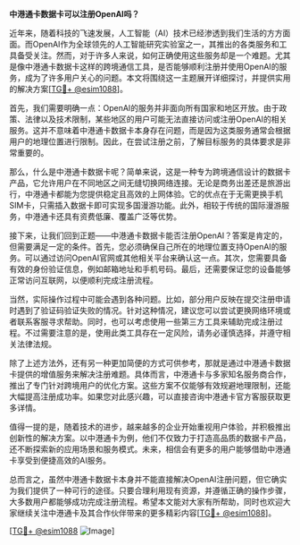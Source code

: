 **中港通卡数据卡可以注册OpenAI吗？**

近年来，随着科技的飞速发展，人工智能（AI）技术已经渗透到我们生活的方方面面。而OpenAI作为全球领先的人工智能研究实验室之一，其推出的各类服务和工具备受关注。然而，对于许多人来说，如何正确使用这些服务却是一个难题。尤其是像中港通卡数据卡这样的跨境通信工具，是否能够顺利注册并使用OpenAI的服务，成为了许多用户关心的问题。本文将围绕这一主题展开详细探讨，并提供实用的解决方案[[TG💪+ @esim1088](https://t.me/s/esim1088)]。

首先，我们需要明确一点：OpenAI的服务并非面向所有国家和地区开放。由于政策、法律以及技术限制，某些地区的用户可能无法直接访问或注册OpenAI的相关服务。这并不意味着中港通卡数据卡本身存在问题，而是因为这类服务通常会根据用户的地理位置进行限制。因此，在尝试注册之前，了解目标服务的具体要求是非常重要的。

那么，什么是中港通卡数据卡呢？简单来说，这是一种专为跨境通信设计的数据卡产品，它允许用户在不同地区之间无缝切换网络连接。无论是商务出差还是旅游出行，中港通卡都能为您提供稳定且高效的上网体验。它的优点在于无需更换手机SIM卡，只需插入数据卡即可实现多国漫游功能。此外，相较于传统的国际漫游服务，中港通卡还具有资费低廉、覆盖广泛等优势。

接下来，让我们回到正题——中港通卡数据卡能否注册OpenAI？答案是肯定的，但需要满足一定的条件。首先，您必须确保自己所在的地理位置支持OpenAI的服务。可以通过访问OpenAI官网或其他相关平台来确认这一点。其次，您需要具备有效的身份验证信息，例如邮箱地址和手机号码。最后，还需要保证您的设备能够正常访问互联网，以便顺利完成注册流程。

当然，实际操作过程中可能会遇到各种问题。比如，部分用户反映在提交注册申请时遇到了验证码验证失败的情况。针对这种情况，建议您可以尝试更换网络环境或者联系客服寻求帮助。同时，也可以考虑使用一些第三方工具来辅助完成注册过程。不过需要注意的是，使用此类工具存在一定风险，请务必谨慎选择，并遵守相关法律法规。

除了上述方法外，还有另一种更加简便的方式可供参考，那就是通过中港通卡数据卡提供的增值服务来解决注册难题。具体而言，中港通卡与多家知名服务商合作，推出了专门针对跨境用户的优化方案。这些方案不仅能够有效规避地理限制，还能大幅提高注册成功率。如果您对此感兴趣，可以直接咨询中港通卡官方客服获取更多详情。

值得一提的是，随着技术的进步，越来越多的企业开始重视用户体验，并积极推出创新性的解决方案。以中港通卡为例，他们不仅致力于打造高品质的数据卡产品，还不断探索新的应用场景和服务模式。未来，相信会有更多的用户能够借助中港通卡享受到便捷高效的AI服务。

总而言之，虽然中港通卡数据卡本身并不能直接解决OpenAI注册问题，但它确实为我们提供了一种可行的途径。只要合理利用现有资源，并遵循正确的操作步骤，大多数用户都能够成功完成注册流程。希望本文能对大家有所帮助，同时也欢迎大家继续关注中港通卡及其合作伙伴带来的更多精彩内容[[TG💪+ @esim1088](https://t.me/s/esim1088)]。

[[TG💪+ @esim1088](https://t.me/s/esim1088) ![Image](https://i.postimg.cc/4NQfJmqS/Snipaste-2025-05-13-00-14-12.png)]